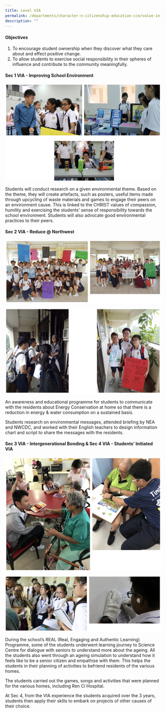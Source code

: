 ```yaml
---
title: Level VIA
permalink: /departments/character-n-citizenship-education-cce/value-in-action-via/level-via/
description: ""
---
```

#### Objectives

  

1.  To encourage student ownership when they discover what they care about and effect positive change.
2.  To allow students to exercise social responsibility in their spheres of influence and contribute to the community meaningfully.

#### Sec 1 VIA - Improving School Environment

![Sec 1 VIA - Improving School Environment](/images/Sec%201%20VIA%20-%20Improving%20School%20Environment_1.jpg)

Students will conduct research on a given environmental theme. Based on the theme, they will create artefacts, such as posters, useful items made through upcycling of waste materials and games to engage their peers on an environment cause. This is linked to the CHRIST values of compassion, humility and exercising the students’ sense of responsibility towards the school environment. Students will also advocate good environmental practices to their peers.

#### Sec 2 VIA - Reduce @ Northwest

![Sec 2 VIA - Reduce @ Northwest](/images/Sec%202%20VIA%20-%20Reduce%20@%20Northwest_1.jpg)

![Sec 2 VIA - Reduce @ Northwest](/images/Sec%202%20VIA%20-%20Reduce%20@%20Northwest_2.jpg)

An awareness and educational programme for students to communicate with the residents about Energy Conservation at home so that there is a reduction in energy & water consumption on a sustained basis. 

  

Students research on environmental messages, attended briefing by NEA and NWCDC, and worked with their English teachers to design information chart and script to share the messages with the residents. 

#### Sec 3 VIA - Intergenerational Bonding & Sec 4 VIA - Students’ Initiated VIA

![Sec 3 VIA - Intergenerational Bonding & Sec 4 VIA - Students’ Initiated VIA](/images/Sec%203%20VIA%20-%20Intergenerational%20Bonding%20&%20Sec%204%20VIA%20-%20Students%20Initiated%20VIA_1.jpg)

![Sec 3 VIA - Intergenerational Bonding & Sec 4 VIA - Students’ Initiated VIA](/images/Sec%203%20VIA%20-%20Intergenerational%20Bonding%20&%20Sec%204%20VIA%20-%20Students%20Initiated%20VIA_2.jpg)

During the school’s REAL (Real, Engaging and Authentic Learning) Programme, some of the students underwent learning journey to Science Centre for dialogue with seniors to understand more about the ageing. All the students also went through an ageing simulation to understand how it feels like to be a senior citizen and empathise with them. This helps the students in their planning of activities to befriend residents of the various homes. 

  

The students carried out the games, songs and activities that were planned for the various homes, including Ren Ci Hospital.  

  

At Sec 4, from the VIA experience the students acquired over the 3 years, students then apply their skills to embark on projects of other causes of their choice.